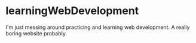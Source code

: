 # learningWebDevelopment
I'm just messing around practicing and learning web development. A really boring website probably.
